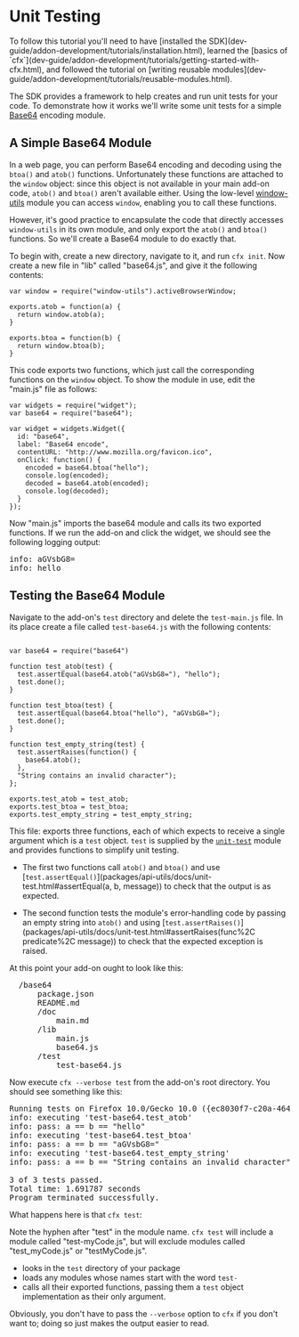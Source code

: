 # Unit Testing #

<span class="aside">
To follow this tutorial you'll need to have
[installed the SDK](dev-guide/addon-development/tutorials/installation.html),
learned the
[basics of `cfx`](dev-guide/addon-development/tutorials/getting-started-with-cfx.html),
and followed the tutorial on
[writing reusable modules](dev-guide/addon-development/tutorials/reusable-modules.html).
</span>

The SDK provides a framework to help creates and run unit tests for
your code. To demonstrate how it works we'll write some unit tests for
a simple [Base64](http://en.wikipedia.org/wiki/Base64) encoding module.

## A Simple Base64 Module ##

In a web page, you can perform Base64 encoding and decoding using the
`btoa()` and `atob()` functions. Unfortunately these functions are attached
to the `window` object: since this object is not available in your
main add-on code, `atob()` and `btoa()` aren't available either. Using the
low-level
[window-utils](packages/api-utils/docs/window-utils.html) module you
can access `window`, enabling you to call these functions.

However, it's good practice to encapsulate the code that directly accesses
`window-utils` in its own module, and only export the `atob()`
and `btoa()` functions. So we'll create a Base64 module to do
exactly that.

To begin with, create a new directory, navigate to it, and run `cfx init`.
Now create a new file in "lib" called "base64.js", and give it the
following contents:

    var window = require("window-utils").activeBrowserWindow;

    exports.atob = function(a) {
      return window.atob(a);
    }

    exports.btoa = function(b) {
      return window.btoa(b);
    }

This code exports two functions, which just call the corresponding
functions on the `window` object. To show the module in use, edit
the "main.js" file as follows:

    var widgets = require("widget");
    var base64 = require("base64");

    var widget = widgets.Widget({
      id: "base64",
      label: "Base64 encode",
      contentURL: "http://www.mozilla.org/favicon.ico",
      onClick: function() {
        encoded = base64.btoa("hello");
        console.log(encoded);
        decoded = base64.atob(encoded);
        console.log(decoded);
      }
    });

Now "main.js" imports the base64 module and calls its two exported
functions. If we run the add-on and click the widget, we should see
the following logging output:

<pre>
info: aGVsbG8=
info: hello
</pre>

## Testing the Base64 Module ##

Navigate to the add-on's `test` directory and delete the `test-main.js` file.
In its place create a file called `test-base64.js` with the following
contents:

<pre><code>
var base64 = require("base64")

function test_atob(test) {
  test.assertEqual(base64.atob("aGVsbG8="), "hello");
  test.done();
}

function test_btoa(test) {
  test.assertEqual(base64.btoa("hello"), "aGVsbG8=");
  test.done();
}

function test_empty_string(test) {
  test.assertRaises(function() {
    base64.atob();
  },
  "String contains an invalid character");
};

exports.test_atob = test_atob;
exports.test_btoa = test_btoa;
exports.test_empty_string = test_empty_string;
</code></pre>

This file: exports three functions, each of which expects to receive a single
argument which is a `test` object. `test` is supplied by the
[`unit-test`](packages/api-utils/docs/unit-test.html) module and provides
functions to simplify unit testing.

* The first two functions call `atob()` and `btoa()` and use [`test.assertEqual()`](packages/api-utils/docs/unit-test.html#assertEqual(a, b, message))
to check that the output is as expected.

* The second function tests the module's error-handling code by passing an
empty string into `atob()` and using
[`test.assertRaises()`](packages/api-utils/docs/unit-test.html#assertRaises(func%2C predicate%2C message))
to check that the expected exception is raised.

At this point your add-on ought to look like this:

<pre>
  /base64
      package.json
      README.md
      /doc
          main.md
      /lib
          main.js
          base64.js
      /test
          test-base64.js
</pre>

Now execute `cfx --verbose test` from the add-on's root directory.
You should see something like this:

<pre>
Running tests on Firefox 10.0/Gecko 10.0 ({ec8030f7-c20a-464f-9b0e-13a3a9e97384}) under darwin/x86.
info: executing 'test-base64.test_atob'
info: pass: a == b == "hello"
info: executing 'test-base64.test_btoa'
info: pass: a == b == "aGVsbG8="
info: executing 'test-base64.test_empty_string'
info: pass: a == b == "String contains an invalid character"

3 of 3 tests passed.
Total time: 1.691787 seconds
Program terminated successfully.
</pre>

What happens here is that `cfx test`:

<span class="aside">Note the hyphen after "test" in the module name.
`cfx test` will include a module called "test-myCode.js", but will exclude
modules called "test_myCode.js" or "testMyCode.js".</span>

* looks in the `test` directory of your
package
* loads any modules whose names start with the word `test-`
*  calls all their exported functions, passing them a `test` object
implementation as their only argument.

Obviously, you don't have to pass the `--verbose` option to `cfx` if you don't
want to; doing so just makes the output easier to read.
